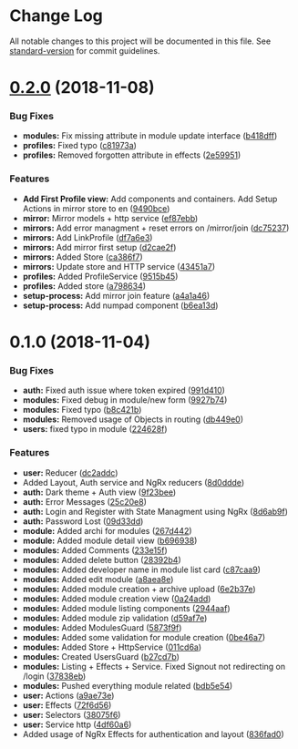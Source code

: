# Change Log

All notable changes to this project will be documented in this file. See [standard-version](https://github.com/conventional-changelog/standard-version) for commit guidelines.

<a name="0.2.0"></a>
# [0.2.0](https://github.com/UReflect/web/compare/v0.1.0...v0.2.0) (2018-11-08)


### Bug Fixes

* **modules:** Fix missing attribute in module update interface ([b418dff](https://github.com/UReflect/web/commit/b418dff))
* **profiles:** Fixed typo ([c81973a](https://github.com/UReflect/web/commit/c81973a))
* **profiles:** Removed forgotten attribute in effects ([2e59951](https://github.com/UReflect/web/commit/2e59951))


### Features

* **Add First Profile view:** Add components and containers. Add Setup Actions in mirror store to en ([9490bce](https://github.com/UReflect/web/commit/9490bce))
* **mirror:** Mirror models + http service ([ef87ebb](https://github.com/UReflect/web/commit/ef87ebb))
* **mirrors:** Add error managment + reset errors on /mirror/join ([dc75237](https://github.com/UReflect/web/commit/dc75237))
* **mirrors:** Add LinkProfile ([df7a6e3](https://github.com/UReflect/web/commit/df7a6e3))
* **mirrors:** Add mirror first setup ([d2cae2f](https://github.com/UReflect/web/commit/d2cae2f))
* **mirrors:** Added Store ([ca386f7](https://github.com/UReflect/web/commit/ca386f7))
* **mirrors:** Update store and HTTP service ([43451a7](https://github.com/UReflect/web/commit/43451a7))
* **profiles:** Added ProfileService ([9515b45](https://github.com/UReflect/web/commit/9515b45))
* **profiles:** Added store ([a798634](https://github.com/UReflect/web/commit/a798634))
* **setup-process:** Add mirror join feature ([a4a1a46](https://github.com/UReflect/web/commit/a4a1a46))
* **setup-process:** Add numpad component ([b6ea13d](https://github.com/UReflect/web/commit/b6ea13d))



<a name="0.1.0"></a>
# 0.1.0 (2018-11-04)


### Bug Fixes

* **auth:** Fixed auth issue where token expired ([991d410](https://github.com/UReflect/web/commit/991d410))
* **modules:** Fixed debug in module/new form ([9927b74](https://github.com/UReflect/web/commit/9927b74))
* **modules:** Fixed typo ([b8c421b](https://github.com/UReflect/web/commit/b8c421b))
* **modules:** Removed usage of Objects in routing ([db449e0](https://github.com/UReflect/web/commit/db449e0))
* **users:** fixed typo in module ([224628f](https://github.com/UReflect/web/commit/224628f))


### Features

* **user:** Reducer ([dc2addc](https://github.com/UReflect/web/commit/dc2addc))
* Added Layout, Auth service and NgRx reducers ([8d0ddde](https://github.com/UReflect/web/commit/8d0ddde))
* **auth:** Dark theme + Auth view ([9f23bee](https://github.com/UReflect/web/commit/9f23bee))
* **auth:** Error Messages ([25c20e8](https://github.com/UReflect/web/commit/25c20e8))
* **auth:** Login and Register with State Managment using NgRx ([8d6ab9f](https://github.com/UReflect/web/commit/8d6ab9f))
* **auth:** Password Lost ([09d33dd](https://github.com/UReflect/web/commit/09d33dd))
* **module:** Added archi for modules ([267d442](https://github.com/UReflect/web/commit/267d442))
* **module:** Added module detail view ([b696938](https://github.com/UReflect/web/commit/b696938))
* **modules:** Added Comments ([233e15f](https://github.com/UReflect/web/commit/233e15f))
* **modules:** Added delete button ([28392b4](https://github.com/UReflect/web/commit/28392b4))
* **modules:** Added developer name in module list card ([c87caa9](https://github.com/UReflect/web/commit/c87caa9))
* **modules:** Added edit module ([a8aea8e](https://github.com/UReflect/web/commit/a8aea8e))
* **modules:** Added module creation + archive upload ([6e2b37e](https://github.com/UReflect/web/commit/6e2b37e))
* **modules:** Added module creation view ([0a24add](https://github.com/UReflect/web/commit/0a24add))
* **modules:** Added module listing components ([2944aaf](https://github.com/UReflect/web/commit/2944aaf))
* **modules:** Added module zip validation ([d59af7e](https://github.com/UReflect/web/commit/d59af7e))
* **modules:** Added ModulesGuard ([5873f9f](https://github.com/UReflect/web/commit/5873f9f))
* **modules:** Added some validation for module creation ([0be46a7](https://github.com/UReflect/web/commit/0be46a7))
* **modules:** Added Store + HttpService ([011cd6a](https://github.com/UReflect/web/commit/011cd6a))
* **modules:** Created UsersGuard ([b27cd7b](https://github.com/UReflect/web/commit/b27cd7b))
* **modules:** Listing + Effects + Service. Fixed Signout not redirecting on /login ([37838eb](https://github.com/UReflect/web/commit/37838eb))
* **modules:** Pushed everything module related ([bdb5e54](https://github.com/UReflect/web/commit/bdb5e54))
* **user:** Actions ([a9ae73e](https://github.com/UReflect/web/commit/a9ae73e))
* **user:** Effects ([72f6d56](https://github.com/UReflect/web/commit/72f6d56))
* **user:** Selectors ([38075f6](https://github.com/UReflect/web/commit/38075f6))
* **user:** Service http ([4df60a6](https://github.com/UReflect/web/commit/4df60a6))
* Added usage of NgRx Effects for authentication and layout ([836fad0](https://github.com/UReflect/web/commit/836fad0))
